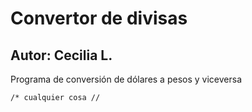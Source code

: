 # Convertor de divisas 
## Autor: Cecilia L.

Programa de conversión de dólares a pesos y viceversa 

    /* cualquier cosa //

